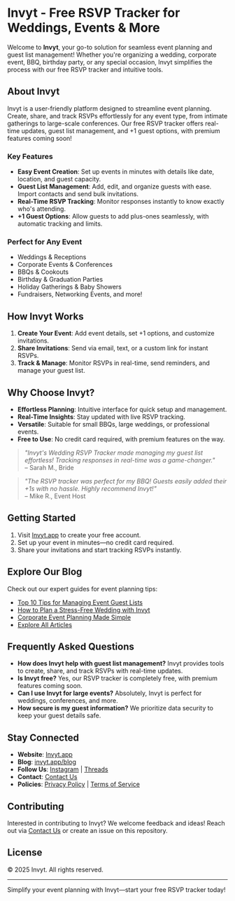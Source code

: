 # Invyt - Free RSVP Tracker for Weddings, Events & More

Welcome to **Invyt**, your go-to solution for seamless event planning and guest list management! Whether you're organizing a wedding, corporate event, BBQ, birthday party, or any special occasion, Invyt simplifies the process with our free RSVP tracker and intuitive tools.

## About Invyt

Invyt is a user-friendly platform designed to streamline event planning. Create, share, and track RSVPs effortlessly for any event type, from intimate gatherings to large-scale conferences. Our free RSVP tracker offers real-time updates, guest list management, and +1 guest options, with premium features coming soon!

### Key Features
- **Easy Event Creation**: Set up events in minutes with details like date, location, and guest capacity.
- **Guest List Management**: Add, edit, and organize guests with ease. Import contacts and send bulk invitations.
- **Real-Time RSVP Tracking**: Monitor responses instantly to know exactly who's attending.
- **+1 Guest Options**: Allow guests to add plus-ones seamlessly, with automatic tracking and limits.

### Perfect for Any Event
- Weddings & Receptions
- Corporate Events & Conferences
- BBQs & Cookouts
- Birthday & Graduation Parties
- Holiday Gatherings & Baby Showers
- Fundraisers, Networking Events, and more!

## How Invyt Works
1. **Create Your Event**: Add event details, set +1 options, and customize invitations.
2. **Share Invitations**: Send via email, text, or a custom link for instant RSVPs.
3. **Track & Manage**: Monitor RSVPs in real-time, send reminders, and manage your guest list.

## Why Choose Invyt?
- **Effortless Planning**: Intuitive interface for quick setup and management.
- **Real-Time Insights**: Stay updated with live RSVP tracking.
- **Versatile**: Suitable for small BBQs, large weddings, or professional events.
- **Free to Use**: No credit card required, with premium features on the way.

> *"Invyt's Wedding RSVP Tracker made managing my guest list effortless! Tracking responses in real-time was a game-changer."*  
> – Sarah M., Bride

> *"The RSVP tracker was perfect for my BBQ! Guests easily added their +1s with no hassle. Highly recommend Invyt!"*  
> – Mike R., Event Host

## Getting Started
1. Visit [Invyt.app](https://www.invyt.app) to create your free account.
2. Set up your event in minutes—no credit card required.
3. Share your invitations and start tracking RSVPs instantly.

## Explore Our Blog
Check out our expert guides for event planning tips:
- [Top 10 Tips for Managing Event Guest Lists](https://www.invyt.app/blog/top-10-tips)
- [How to Plan a Stress-Free Wedding with Invyt](https://www.invyt.app/blog/wedding-planning)
- [Corporate Event Planning Made Simple](https://www.invyt.app/blog/corporate-events)
- [Explore All Articles](https://www.invyt.app/blog)

## Frequently Asked Questions
- **How does Invyt help with guest list management?** Invyt provides tools to create, share, and track RSVPs with real-time updates.
- **Is Invyt free?** Yes, our RSVP tracker is completely free, with premium features coming soon.
- **Can I use Invyt for large events?** Absolutely, Invyt is perfect for weddings, conferences, and more.
- **How secure is my guest information?** We prioritize data security to keep your guest details safe.

## Stay Connected
- **Website**: [Invyt.app](https://www.invyt.app)
- **Blog**: [invyt.app/blog](https://www.invyt.app/blog)
- **Follow Us**: [Instagram](https://instagram.com/invytapp) | [Threads](https://threads.net/invytapp)
- **Contact**: [Contact Us](https://www.invyt.app/contact)
- **Policies**: [Privacy Policy](https://www.invyt.app/privacy) | [Terms of Service](https://www.invyt.app/terms)

## Contributing
Interested in contributing to Invyt? We welcome feedback and ideas! Reach out via [Contact Us](https://www.invyt.app/contact) or create an issue on this repository.

## License
© 2025 Invyt. All rights reserved.

---

Simplify your event planning with Invyt—start your free RSVP tracker today!

